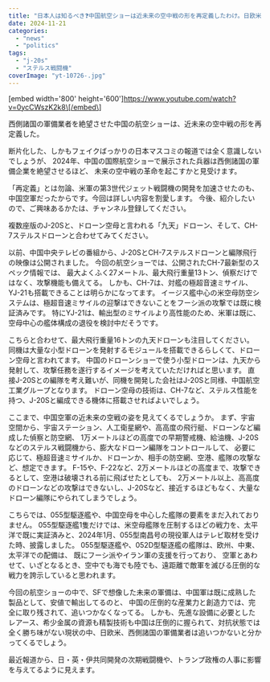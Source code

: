```yaml
---
title: "日本人は知るべき❓中国航空ショーは近未来の空中戦の形を再定義したわけ。日欧米、西側諸国軍備産業全員は絶望？！"
date: 2024-11-21
categories: 
  - "news"
  - "politics"
tags: 
  - "j-20s"
  - "ステルス戦闘機"
coverImage: "yt-10726-.jpg"
---
```


\[embed width='800' height='600'\]https://www.youtube.com/watch?v=0ycCWszK2k8\[/embed\]

西側諸国の軍備業者を絶望させた中国の航空ショーは、近未来の空中戦の形を再定義した。

断片化した、しかもフェイクばっかりの日本マスコミの報道では全く意識しないでしょうが、 2024年、中国の国際航空ショーで展示された兵器は西側諸国の軍備企業を絶望させるほど、 未来の空中戦の革命を起こすかと見受けます。

「再定義」とは勿論、米軍の第3世代ジェット戦闘機の開発を加速させたのも、 中国空軍だったからです。今回は詳しい内容を割愛します。 今後、紹介したいので、ご興味あるかたは、チャンネル登録してください。

複数座版のJ-20Sと、ドローン空母と言われる「九天」ドローン、そして、CH-7ステルスドローンと合わせてみてください。

以前、中国中央テレビの番組から、J-20SとCH-7ステルスドローンと編隊飛行の映像は公開されました。 今回の航空ショーでは、公開されたCH-7最新型のスペック情報では、 最大よくふく27メートル、最大飛行重量13トン、偵察だけではなく、攻撃機能も備えてる。 しかも、CH-7は、対艦の極超音速ミサイル、YJ-21も搭載できることは明らかになってます。 イージス艦中心の米空母防空システムは、極超音速ミサイルの迎撃はできないことをフーシ派の攻撃では既に検証済みです。 特にYJ-21は、輸出型のミサイルより高性能のため、米軍は既に、空母中心の艦体構成の退役を検討中だそうです。

こちらと合わせて、最大飛行重量16トンの九天ドローンも注目してください。 同機は大量な小型ドローンを発射するモジュールを搭載できるらしくて、ドローン空母と言われてます。 中国のドローンショーで使う小型ドローンは、九天から発射して、攻撃任務を遂行するイメージを考えていただければと思います。 直接J-20Sとの編隊を考え難いが、同機を開発した会社はJ-20Sと同様、中国航空工業グループとなります。 ドローン空母の技術は、CH-7など、ステルス性能を持つ、J-20Sと編成できる機体に搭載させればよいでしょう。

ここまで、中国空軍の近未来の空戦の姿を見えてくるでしょうか。 まず、宇宙空間から、宇宙ステーション、人工衛星網や、高高度の飛行艇、ドローンなど編成した偵察と防空網、 1万メートルほどの高度での早期警戒機、給油機、J-20Sなどのステルス戦闘機から、膨大なドローン編隊をコントロールして、 必要に応じて、極超音速ミサイルか、ドローンか、相手の防空網、空港、艦隊の攻撃など、想定できます。 F-15や、F-22など、2万メートルほどの高度まで、攻撃できるとして、空港は破壊される前に飛ばせたとしても、 2万メートル以上、高高度のドローンなどの攻撃はできないし、J-20Sなど、接近するほどもなく、大量なドローン編隊にやられてしまうでしょう。

こちらでは、055型駆逐艦や、中国空母を中心した艦隊の要素をまだ入れておりません。 055型駆逐艦1隻だけでは、米空母艦隊を圧制するほどの戦力を、太平洋で既に実証済みと、2024年1月、055型南昌号の現役軍人はテレビ取材を受けた時、披露しました。 055型駆逐艦や、052D型駆逐艦の艦隊は、欧州、中東、太平洋での配備は、 既にフーシ派やイラン軍の支援を行っており、 空軍とあわせて、いざとなるとき、空中でも海でも陸でも、遠距離で敵軍を滅びる圧倒的な戦力を誇示していると思われます。

今回の航空ショーの中で、SFで想像した未来の軍備は、中国軍は既に成熟した製品として、安値で輸出してるのと、 中国の圧倒的な産業力と創造力では、完全に取り残されて、追いつかなくなってる。 しかも、先進な設備に必要としたレアース、希少金属の資源も精製技術も中国は圧倒的に握られて、対抗状態では全く勝ち味がない現状の中、日欧米、西側諸国の軍備業者は追いつかないと分かってくるでしょう。

最近報道から、日・英・伊共同開発の次期戦闘機や、トランプ政権の人事に影響を与えてるように見えます。
